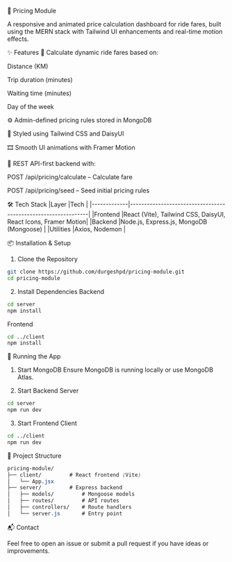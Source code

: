 🚖 Pricing Module

A responsive and animated price calculation dashboard for ride fares, built using the MERN stack with Tailwind UI enhancements and real-time motion effects.

✨ Features
🚗 Calculate dynamic ride fares based on:

Distance (KM)

Trip duration (minutes)

Waiting time (minutes)

Day of the week

⚙️ Admin-defined pricing rules stored in MongoDB

🎨 Styled using Tailwind CSS and DaisyUI

🎞️ Smooth UI animations with Framer Motion

🧩 REST API-first backend with:

POST /api/pricing/calculate – Calculate fare

POST /api/pricing/seed – Seed initial pricing rules

🛠 Tech Stack
|Layer	      |Tech                                                           |
|-------------|---------------------------------------------------------------|
|Frontend	    |React (Vite), Tailwind CSS, DaisyUI, React Icons, Framer Motion|
|Backend	    |Node.js, Express.js, MongoDB (Mongoose)                        |
|Utilities	  |Axios, Nodemon                                                 |

📦 Installation & Setup
1. Clone the Repository
```bash
git clone https://github.com/durgeshpd/pricing-module.git
cd pricing-module
```
2. Install Dependencies
Backend
```bash
cd server
npm install
```
Frontend
```bash
cd ../client
npm install
```
🚀 Running the App
1. Start MongoDB
Ensure MongoDB is running locally or use MongoDB Atlas.

2. Start Backend Server
```bash
cd server
npm run dev
```

3. Start Frontend Client
```bash
cd ../client
npm run dev
```
📁 Project Structure
```css
pricing-module/
├── client/         # React frontend (Vite)
│   └── App.jsx
├── server/         # Express backend
│   ├── models/         # Mongoose models
│   ├── routes/         # API routes
│   ├── controllers/    # Route handlers
│   └── server.js       # Entry point
```

📬 Contact

Feel free to open an issue or submit a pull request if you have ideas or improvements.
